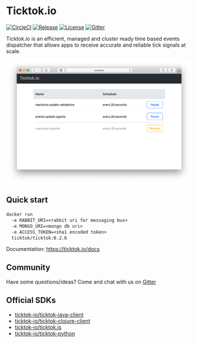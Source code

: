 # Ticktok.io
[![CircleCI](https://circleci.com/gh/ticktok-io/ticktok.io.svg?style=svg)](https://circleci.com/gh/ticktok-io/ticktok.io)
[![Release](https://img.shields.io/github/release/ticktok-io/ticktok.io.svg)](https://github.com/ticktok-io/ticktok.io/releases/0.2.4)
[![License](http://img.shields.io/:license-apache2.0-red.svg)](http://doge.mit-license.org)
[![Gitter](https://badges.gitter.im/ticktok-io/community.svg)](https://gitter.im/ticktok-io/community?utm_source=badge&utm_medium=badge&utm_campaign=pr-badge)

Ticktok.io is an efficient, managed and cluster ready time based events dispatcher that allows 
apps to receive accurate and reliable tick signals at scale. 

![screenshot](https://raw.githubusercontent.com/ticktok-io/brand/master/screenshots/screenshot_clocks_list_v2.png)

## Quick start
```
docker run 
  -e RABBIT_URI=<rabbit uri for messaging bus>
  -e MONGO_URI=<mongo db uri>
  -e ACCESS_TOKEN=<sha1 encoded token>
  ticktok/ticktok:0.2.6
```

Documentation: https://ticktok.io/docs
	
## Community
Have some questions/ideas? Come and chat with us on [Gitter](https://gitter.im/ticktok-io/community?utm_source=share-link&utm_medium=link&utm_campaign=share-link) 

## Official SDKs
* [ticktok-io/ticktok-java-client](https://github.com/ticktok-io/ticktok-java-client)
* [ticktok-io/ticktok-clojure-client](https://github.com/ticktok-io/ticktok-clojure-client)
* [ticktok-io/ticktok.js](https://github.com/ticktok-io/ticktok.js)
* [ticktok-io/ticktok-python](https://github.com/ticktok-io/ticktok-python)
